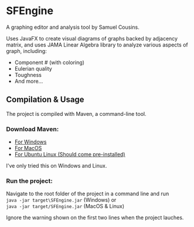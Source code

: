 # SFEngine
A graphing editor and analysis tool by Samuel Cousins.

Uses JavaFX to create visual diagrams of graphs backed by adjacency matrix, and uses JAMA Linear Algebra library to analyze various aspects of graph, including:
- Component # (with coloring)
- Eulerian quality
- Toughness
- And more...

## Compilation & Usage
The project is compiled with Maven, a command-line tool.
### Download Maven:
- [For Windows](https://phoenixnap.com/kb/install-maven-windows)
- [For MacOS](https://www.digitalocean.com/community/tutorials/install-maven-mac-os)
- [For Ubuntu Linux (Should come pre-installed)](https://www.digitalocean.com/community/tutorials/install-maven-linux-ubuntu)

I've only tried this on Windows and Linux.

### Run the project:
Navigate to the root folder of the project in a command line and run
<br/>```java -jar target\SFEngine.jar``` (Windows) or
<br/>```java -jar target/SFEngine.jar``` (MacOS & Linux)

Ignore the warning shown on the first two lines when the project lauches.

